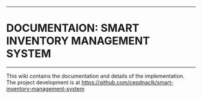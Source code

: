___
# DOCUMENTAION: SMART INVENTORY MANAGEMENT SYSTEM
___

This wiki contains the documentation and details of the implementation. <br>
The project development is at https://github.com/cepdnaclk/smart-inventory-management-system

